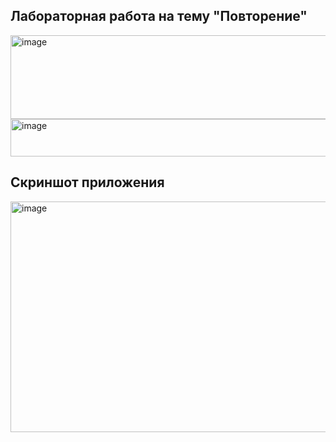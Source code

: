 ## Лабораторная работа на тему "Повторение"

<img width="647" height="134" alt="image" src="https://github.com/user-attachments/assets/2f71dcbd-561c-46ff-8119-ecb50347604b" />
<img width="620" height="60" alt="image" src="https://github.com/user-attachments/assets/f99b8f93-159f-49c3-be5d-feefc4531db1" />

## Скриншот приложения

<img width="657" height="369" alt="image" src="https://github.com/user-attachments/assets/69daa01f-2e56-42f8-b0d4-ea8a1d591c8c" />

